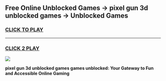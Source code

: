
## Free Online Unblocked Games → pixel gun 3d unblocked games → Unblocked Games
<h3>
<a href="https://premium.freeplayer.one?title=pixel_gun_3d_unblocked_games&ref=21F">CLICK TO PLAY</a></h3>
<hr>

<h3>
<a href="https://premium.freeplayer.one?title=pixel_gun_3d_unblocked_games&ref=21F">CLICK 2 PLAY</a>
  
</h3>

<a href="https://premium.freeplayer.one?title=pixel_gun_3d_unblocked_games&ref=21F/"><img src="https://clearcache.store/games.png"></a>


**pixel gun 3d unblocked games games unblocked: Your Gateway to Fun and Accessible Online Gaming**
